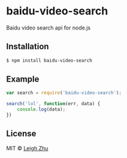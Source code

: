 # baidu-video-search

Baidu video search api for node.js

## Installation

```bash
$ npm install baidu-video-search
```

## Example
```js
var search = require('baidu-video-search');

search('lol', function(err, data) {
    console.log(data);
})
```

## License

MIT © [Leigh Zhu](#)
